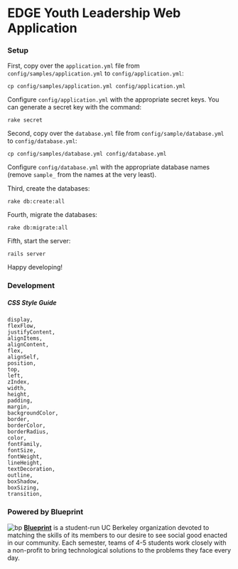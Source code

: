 EDGE Youth Leadership Web Application
==========

### Setup

First, copy over the `application.yml` file from `config/samples/application.yml` to `config/application.yml`:

    cp config/samples/application.yml config/application.yml

Configure `config/application.yml` with the appropriate secret keys. You can generate a secret key with the command:

    rake secret

Second, copy over the `database.yml` file from `config/sample/database.yml` to `config/database.yml`:

    cp config/samples/database.yml config/database.yml

Configure `config/database.yml` with the appropriate database names (remove `sample_` from the names at the very least).

Third, create the databases:

    rake db:create:all

Fourth, migrate the databases:

    rake db:migrate:all

Fifth, start the server:

    rails server

Happy developing!

### Development

##### CSS Style Guide

    display,
    flexFlow,
    justifyContent,
    alignItems,
    alignContent,
    flex,
    alignSelf,
    position,
    top,
    left,
    zIndex,
    width,
    height,
    padding,
    margin,
    backgroundColor,
    border,
    borderColor,
    borderRadius,
    color,
    fontFamily,
    fontSize,
    fontWeight,
    lineHeight,
    textDecoration,
    outline,
    boxShadow,
    boxSizing,
    transition,

### Powered by Blueprint
![bp](https://raw.githubusercontent.com/calblueprint/calblueprint.org.old/master/app/assets/images/banner-facebook.png "Blueprint Banner")
**[Blueprint](http://www.calblueprint.org/)** is a student-run UC Berkeley
organization devoted to matching the skills of its members to our desire to see
social good enacted in our community. Each semester, teams of 4-5 students work
closely with a non-profit to bring technological solutions to the problems they
face every day.
